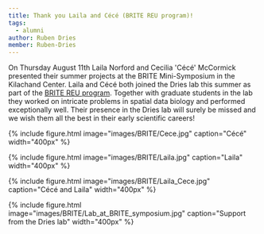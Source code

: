 ```yaml
---
title: Thank you Laila and Cécé (BRITE REU program)!
tags:
  - alumni 
author: Ruben Dries
member: Ruben-Dries
---
```


On Thursday August 11th Laila Norford and Cecilia 'Cécé' McCormick presented their summer projects at the BRITE Mini-Symposium in the Kilachand Center. Laila and Cécé both joined the Dries lab this summer as part of the [BRITE REU program](https://sites.bu.edu/britereu/). Together with graduate students in the lab they worked on intricate problems in spatial data biology and performed exceptionally well. Their presence in the Dries lab will surely be missed and we wish them all the best in their early scientific careers!

{%
  include figure.html
  image="images/BRITE/Cece.jpg"
  caption="Cécé"
  width="400px"
%}

{%
  include figure.html
  image="images/BRITE/Laila.jpg"
  caption="Laila"
  width="400px"
%}

{%
  include figure.html
  image="images/BRITE/Laila_Cece.jpg"
  caption="Cécé and Laila"
  width="400px"
%}

{%
  include figure.html
  image="images/BRITE/Lab_at_BRITE_symposium.jpg"
  caption="Support from the Dries lab"
  width="400px"
%}
